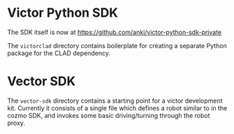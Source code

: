 # Victor Python SDK

The SDK itself is now at https://github.com/anki/victor-python-sdk-private

The `victorclad` directory contains boilerplate for creating a separate Python
package for the CLAD dependency.

# Vector SDK
The `vector-sdk` directory contains a starting point for a victor development
kit.  Currently it consists of a single file which defines a robot similar to
in the cozmo SDK, and invokes some basic driving/turning through the robot
proxy.